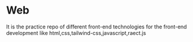 # Web
It is the practice repo of different front-end technologies for the front-end development like html,css,tailwind-css,javascript,raect.js
